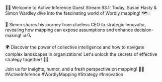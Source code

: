 🚀✨ Welcome to Active Inference Guest Stream 83.1! Today, Susan Hasty & Simon Wardley dive into the fascinating world of Wordly mapping! 🗺️💡 

💬 Simon shares his journey from clueless CEO to strategic innovator, revealing how mapping can expose assumptions and enhance decision-making! 📊🔍 

🌍 Discover the power of collective intelligence and how to navigate complex landscapes in organizations! Let's unlock the secrets of effective strategy together! 🔑🤝 

Join us for insights, humor, and a fresh perspective on mapping! 🎉💬 #ActiveInference #WordlyMapping #Strategy #Innovation
